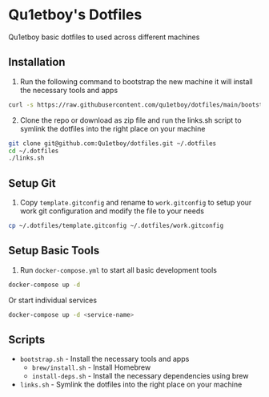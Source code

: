 # Qu1etboy's Dotfiles

Qu1etboy basic dotfiles to used across different machines

## Installation

1. Run the following command to bootstrap the new machine it will install the necessary tools and apps

```sh
curl -s https://raw.githubusercontent.com/qu1etboy/dotfiles/main/bootstrap.sh | bash
```

2. Clone the repo or download as zip file and run the links.sh script to symlink the dotfiles into the right place on your machine

```sh
git clone git@github.com:Qu1etboy/dotfiles.git ~/.dotfiles
cd ~/.dotfiles
./links.sh
```

## Setup Git

1. Copy `template.gitconfig` and rename to `work.gitconfig` to setup your work git configuration and modify the file to your needs

```sh
cp ~/.dotfiles/template.gitconfig ~/.dotfiles/work.gitconfig
```

## Setup Basic Tools

1. Run `docker-compose.yml` to start all basic development tools

```sh
docker-compose up -d
```

Or start individual services

```sh
docker-compose up -d <service-name>
```

## Scripts

- `bootstrap.sh` - Install the necessary tools and apps
  - `brew/install.sh` - Install Homebrew
  - `install-deps.sh` - Install the necessary dependencies using brew
- `links.sh` - Symlink the dotfiles into the right place on your machine
